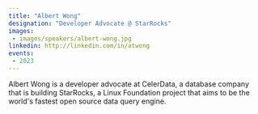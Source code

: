 ```yaml
---
title: "Albert Wong"
designation: "Developer Advocate @ StarRocks"
images:
 - images/speakers/albert-wong.jpg
linkedin: http://linkedin.com/in/atwong
events:
 - 2023
---
```


Albert Wong is a developer advocate at CelerData, a database company that is building StarRocks, a Linux Foundation project that aims to be the world's fastest open source data query engine.